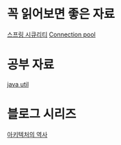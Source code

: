 # 꼭 읽어보면 좋은 자료

[스프링 시큐리티](https://catsbi.oopy.io/c0a4f395-24b2-44e5-8eeb-275d19e2a536)
[Connection pool](https://d2.naver.com/helloworld/5102792)

# 공부 자료

[java util](https://docs.oracle.com/en/java/javase/17/docs/api/java.base/java/util/package-summary.html)

# 블로그 시리즈

[아키텍처의 역사](https://herbertograca.com/tag/software-architecture/page/5/)
